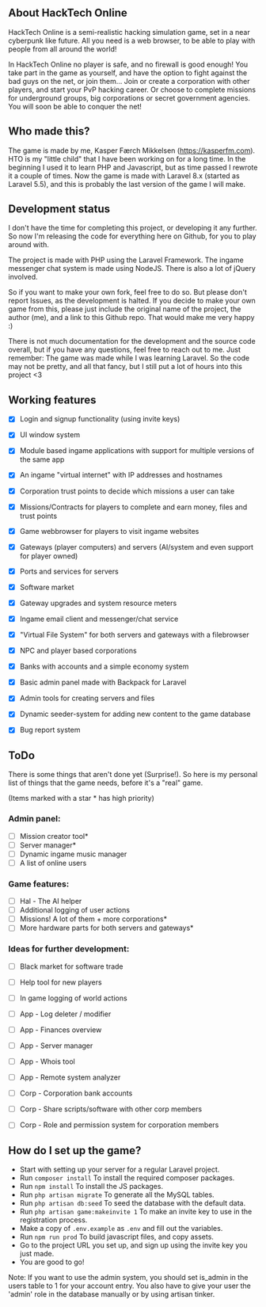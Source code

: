 ## About HackTech Online

HackTech Online is a semi-realistic hacking simulation game, set in a near cyberpunk like future.
All you need is a web browser, to be able to play with people from all around the world!

In HackTech Online no player is safe, and no firewall is good enough! You take part in the game as yourself, and have the option to fight against the bad guys on the net, or join them... Join or create a corporation with other players, and start your PvP hacking career. Or choose to complete missions for underground groups, big corporations or secret government agencies.
You will soon be able to conquer the net!

## Who made this?

The game is made by me, Kasper Færch Mikkelsen (https://kasperfm.com).
HTO is my "little child" that I have been working on for a long time. In the beginning I used it to learn PHP and Javascript, but as time passed I rewrote it a couple of times. Now the game is made with Laravel 8.x (started as Laravel 5.5), and this is probably the last version of the game I will make.

## Development status

I don't have the time for completing this project, or developing it any further. So now I'm releasing the code for everything here on Github, for you to play around with.

The project is made with PHP using the Laravel Framework. The ingame messenger chat system is made using NodeJS. There is also a lot of jQuery involved.

So if you want to make your own fork, feel free to do so. But please don't report Issues, as the development is halted. If you decide to make your own game from this, please just include the original name of the project, the author (me), and a link to this Github repo. That would make me very happy :)

There is not much documentation for the development and the source code overall, but if you have any questions, feel free to reach out to me. Just remember: The game was made while I was learning Laravel. So the code may not be pretty, and all that fancy, but I still put a lot of hours into this project <3

## Working features

- [x] Login and signup functionality (using invite keys)
- [x] UI window system
- [x] Module based ingame applications with support for multiple versions of the same app
- [x] An ingame "virtual internet" with IP addresses and hostnames
- [x] Corporation trust points to decide which missions a user can take
- [x] Missions/Contracts for players to complete and earn money, files and trust points
- [x] Game webbrowser for players to visit ingame websites
- [x] Gateways (player computers) and servers (AI/system and even support for player owned)
- [x] Ports and services for servers
- [x] Software market
- [x] Gateway upgrades and system resource meters
- [x] Ingame email client and messenger/chat service
- [x] "Virtual File System" for both servers and gateways with a filebrowser
- [x] NPC and player based corporations
- [x] Banks with accounts and a simple economy system
- [x] Basic admin panel made with Backpack for Laravel
- [x] Admin tools for creating servers and files
- [x] Dynamic seeder-system for adding new content to the game database
- [x] Bug report system


## ToDo

There is some things that aren't done yet (Surprise!). So here is my personal list of things that the game needs, before it's a "real" game.

(Items marked with a star * has high priority)

### Admin panel:
- [ ] Mission creator tool*
- [ ] Server manager*
- [ ] Dynamic ingame music manager
- [ ] A list of online users

### Game features:
- [ ] Hal - The AI helper
- [ ] Additional logging of user actions
- [ ] Missions! A lot of them + more corporations*
- [ ] More hardware parts for both servers and gateways*

### Ideas for further development:
- [ ] Black market for software trade
- [ ] Help tool for new players
- [ ] In game logging of world actions
- [ ] App - Log deleter / modifier
- [ ] App - Finances overview
- [ ] App - Server manager
- [ ] App - Whois tool
- [ ] App - Remote system analyzer
- [ ] Corp - Corporation bank accounts
- [ ] Corp - Share scripts/software with other corp members
- [ ] Corp - Role and permission system for corporation members


## How do I set up the game?

- Start with setting up your server for a regular Laravel project.
- Run ``composer install`` To install the required composer packages.
- Run ``npm install`` To install the JS packages.
- Run ``php artisan migrate`` To generate all the MySQL tables.
- Run ``php artisan db:seed`` To seed the database with the default data.
- Run ``php artisan game:makeinvite 1`` To make an invite key to use in the registration process.
- Make a copy of ``.env.example`` as ``.env`` and fill out the variables.
- Run ``npm run prod`` To build javascript files, and copy assets.
- Go to the project URL you set up, and sign up using the invite key you just made.
- You are good to go!

Note: If you want to use the admin system, you should set is_admin in the users table to 1 for your account entry. You also have to give your user the 'admin' role in the database manually or by using artisan tinker.
